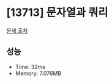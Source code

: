 # [13713] 문자열과 쿼리

[문제 출처](https://www.acmicpc.net/problem/13713)

## 성능

- Time: 32ms
- Memory: 7.076MB